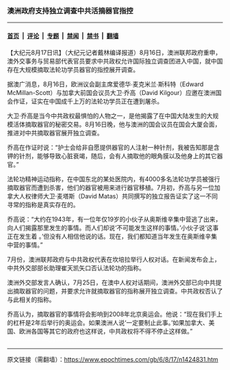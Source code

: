 ### 澳洲政府支持独立调查中共活摘器官指控

---

#### [首页](../../../..?n1424831) &nbsp;|&nbsp; [评论](../../../../../epoch-comment?n1424831) &nbsp;|&nbsp; [专题](../../../../../epoch-special?n1424831) &nbsp;|&nbsp; [禁闻](../../../../../epoch-news?n1424831) &nbsp;|&nbsp; [禁书](../../../../../books?n1424831) &nbsp;|&nbsp; [翻墙](https://github.com/gfw-breaker/nogfw/blob/master/README.md?n1424831)


<div class="post_content" id="artbody" itemprop="articleBody">
 <!-- article content begin -->
 <p>
  【大纪元8月17日讯】（大纪元记者戴林编译报道）8月16日，澳洲联邦政府重申，澳外交事务与贸易部代表官员要求中共政权允许国际独立调查团进入中国，就中国存在大规模摘取法轮功学员器官的指控展开调查。
 </p>
 <p>
  据澳广消息，8月16日，欧洲议会副主席爱德华∙麦克米兰∙斯科特（Edward McMillan-Scott）与加拿大前国会议员大卫‧乔高（David Kilgour）应邀在澳洲国会作证，证实在中国成千上万的法轮功学员正在遭到屠杀。
 </p>
 <p>
  大卫‧乔高是当今中共政权最惧怕的人物之一，是他揭露了在中国大陆发生的大规模活体摘取器官的秘密交易。8月16日晚，他与澳洲的国会议员在国会大厦会面，推进对中共摘取器官展开独立调查。
 </p>
 <p>
  乔高在作证时说：“护士会给非自愿提供器官的人注射一种针剂，我被告知那是含钾的针剂，能够导致心脏衰竭，随后，会有人摘取他的眼角膜以及他身上的其它器官。”
 </p>
 <p>
  法轮功精神运动指称，在中国东北的某处医院内，有4000多名法轮功学员被强行摘取器官而遭到杀害，他们的器官被用来进行器官移植。7月初，乔高与另一位加拿大人权律师大卫‧麦塔斯（David Matas）共同撰写的独立报告证实了这一不同寻常的指称是真实存在的。
 </p>
 <p>
  乔高说：“大约在1943年，有一位年仅19岁的小伙子从奥斯维辛集中营逃了出来，向人们揭露那里发生的事情。而人们却说‘不可能发生这样的事情。’小伙子说‘这事正在发生着 。’但没有人相信他说的话。现在，我们都知道当年发生在奥斯维辛集中营的事情。”
 </p>
 <p>
  7月份，澳洲联邦政府与中共政权代表在坎培拉举行人权对话。在新闻发布会上，中共外交部部长助理崔天凯矢口否认法轮功的指称。
 </p>
 <p>
  澳洲外交部发言人确认，7月25日，在澳中人权对话期间，澳洲外交部已向中共提出摘取器官的问题，并要求允许就摘取器官的指称展开独立调查。中共政权否认了与此相关的指称。
 </p>
 <p>
  乔高认为，摘取器官的事情将会影响到2008年北京奥运会。他说：“现在我们手上的杠杆是2年后举行的奥运会。如果澳洲人说‘一定要制止此事。’如果加拿大、美国、欧洲各国等其它的政府也这样说，中共政权将不得不停止这样做。”
  <br/>
  <font color="#ffffff">
   (http://www.dajiyuan.com)
  </font>
 </p>
 <!-- article content end -->
 <div id="below_article_ad">
 </div>
</div>


---

原文链接（需翻墙）：https://www.epochtimes.com/gb/6/8/17/n1424831.htm